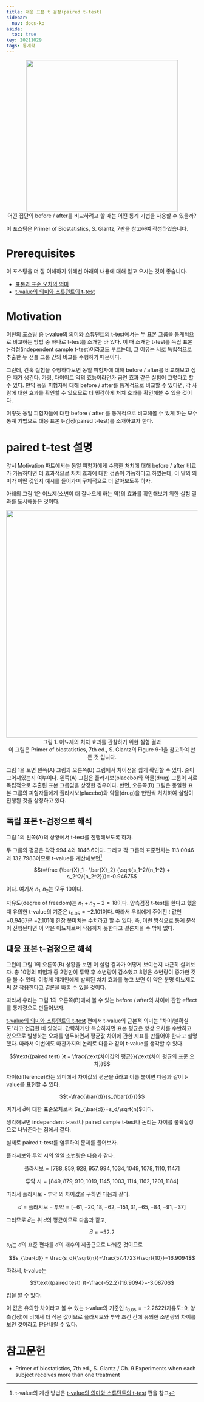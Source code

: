 ```yaml
---
title: 대응 표본 t 검정(paired t-test)
sidebar:
  nav: docs-ko
aside:
  toc: true
key: 20211029
tags: 통계학
---
```


<p align = "center">
  <img width = "400" src = "https://raw.githubusercontent.com/angeloyeo/angeloyeo.github.io/master/pics/2021-10-29-paired_t_test/pic0.png">
  <br>
  어떤 집단의 before / after를 비교하려고 할 때는 어떤 통계 기법을 사용할 수 있을까?
</p>

이 포스팅은 Primer of Biostatistics, S. Glantz, 7판을 참고하여 작성하였습니다.

# Prerequisites

이 포스팅을 더 잘 이해하기 위해선 아래의 내용에 대해 알고 오시는 것이 좋습니다.

* [표본과 표준 오차의 의미](https://angeloyeo.github.io/2020/02/12/standard_error.html)
* [t-value의 의미와 스튜던트의 t-test](https://angeloyeo.github.io/2020/02/13/Students_t_test.html)

# Motivation

이전의 포스팅 중 [t-value의 의미와 스튜던트의 t-test](https://angeloyeo.github.io/2020/02/13/Students_t_test.html)에서는 두 표본 그룹을 통계적으로 비교하는 방법 중 하나로 t-test를 소개한 바 있다. 이 때 소개한 t-test를 독립 표본 t-검정(independent sample t-test)이라고도 부르는데, 그 이유는 서로 독립적으로 추출한 두 샘플 그룹 간의 비교를 수행하기 때문이다.

그런데, 간혹 실험을 수행하다보면 동일 피험자에 대해 before / after를 비교해보고 싶은 때가 생긴다. 가령, 다이어트 약의 효능이라던가 금연 효과 같은 실험이 그렇다고 할 수 있다. 만약 동일 피험자에 대해 before / after를 통계적으로 비교할 수 있다면, 각 사람에 대한 효과를 확인할 수 있으므로 더 민감하게 처치 효과를 확인해볼 수 있을 것이다.

이렇듯 동일 피험자들에 대한 before / after 를 통계적으로 비교해볼 수 있게 하는 모수 통계 기법으로 대응 표본 t-검정(paired t-test)를 소개하고자 한다.

# paired t-test 설명

앞서 Motivation 파트에서는 동일 피험자에게 수행한 처치에 대해 before / after 비교가 가능하다면 더 효과적으로 처치 효과에 대한 검증이 가능하다고 하였는데, 이 말의 의미가 어떤 것인지 예시를 들어가며 구체적으로 더 알아보도록 하자.

아래의 그림 1은 이뇨제(소변이 더 잘나오게 하는 약)의 효과를 확인해보기 위한 실험 결과를 도시해놓은 것이다.

<p align = "center">
  <img width = "600" src = "https://raw.githubusercontent.com/angeloyeo/angeloyeo.github.io/master/pics/2021-10-29-paired_t_test/pic1.png">
  <br>
  그림 1. 이뇨제의 처치 효과를 관찰하기 위한 실험 결과
  <br>
  이 그림은 Primer of biostatistics, 7th ed., S. Glantz의 Figure 9-1을 참고하여 만든 것 입니다.
</p>

그림 1을 보면 왼쪽(A) 그림과 오른쪽(B) 그림에서 차이점을 쉽게 확인할 수 있다. 줄이 그어져있는지 여부이다. 왼쪽(A) 그림은 플라시보(placebo)와 약물(drug) 그룹이 서로 독립적으로 추출된 표본 그룹임을 상정한 경우이다. 반면, 오른쪽(B) 그림은 동일한 표본 그룹의 피험자들에게 플라시보(placebo)와 약물(drug)을 한번씩 처치하여 실험이 진행된 것을 상정하고 있다.

## 독립 표본 t-검정으로 해석

그림 1의 왼쪽(A)의 상황에서 t-test를 진행해보도록 하자. 

두 그룹의 평균은 각각 994.4와 1046.6이다. 그리고 각 그룹의 표준편차는 113.0046과 132.7983이므로 t-value를 계산해보면[^1]

[^1]: t-value의 계산 방법은 [t-value의 의미와 스튜던트의 t-test](https://angeloyeo.github.io/2020/02/13/Students_t_test.html) 편을 참고

$$t=\frac
{\bar{X}_1 - \bar{X}_2}
{\sqrt{s_1^2/{n_1^2} + s_2^2/{n_2^2}}}=-0.9467$$

이다. 여기서 $n_1, n_2$는 모두 10이다.

자유도(degree of freedom)는 $n_1+n_2-2=18$이다. 양측검정 t-test를 한다고 했을 때 유의한 t-value의 기준은 $t_{0.05}=-2.101$이다. 따라서 우리에게 주어진 $t$ 값인 $-0.9467$은 $-2.101$에 한참 못미치는 수치라고 할 수 있다. 즉, 이런 방식으로 통계 분석이 진행된다면 이 약은 이뇨제로써 작용하지 못한다고 결론지을 수 밖에 없다.

## 대응 표본 t-검정으로 해석

그런데 그림 1의 오른쪽(B) 상황을 보면 이 실험 결과가 어떻게 보이는지 차근히 살펴보자. 총 10명의 피험자 중 2명만이 투약 후 소변량이 감소했고 8명은 소변량이 증가한 것을 볼 수 있다. 이렇게 개개인에게 발휘된 처치 효과를 놓고 보면 이 약은 분명 이뇨제로써 잘 작용한다고 결론을 바꿀 수 있을 것이다.

따라서 우리는 그림 1의 오른쪽(B)에서 볼 수 있는 before / after의 차이에 관한 effect를 통계량으로 만들어보자. 

[t-value의 의미와 스튜던트의 t-test](https://angeloyeo.github.io/2020/02/13/Students_t_test.html) 편에서 t-value의 근본적 의미는 "차이/불확실도"라고 언급한 바 있었다. 간략하게만 복습하자면 표본 평균은 항상 오차를 수반하고 있으므로 발생하는 오차를 염두하면서 평균값 차이에 관한 지표를 만들어야 한다고 설명했다. 따라서 이번에도 마찬가지의 논리로 다음과 같이 t-value를 생각할 수 있다.

$$\text{(paired test) }t = \frac{\text{차이값의 평균}}{\text{차이 평균의 표준 오차}}$$

차이(difference)라는 의미에서 차이값의 평균을 $\bar{d}$라고 이름 붙이면 다음과 같이 t-value를 표현할 수 있다.

$$t=\frac{\bar{d}}{s_{\bar{d}}}$$

여기서 $\bar{d}$에 대한 표준오차로써 $s_{\bar{d}}=s_d/\sqrt{n}$이다.

생각해보면 independent t-test나 paired sample t-test나 논리는 차이를 불확실성으로 나눠준다는 점에서 같다.

실제로 paired t-test를 염두하여 문제를 풀어보자.

플라시보와 투약 시의 일일 소변량은 다음과 같다.

$$\text{플라시보}= [788, 859, 928, 957, 994, 1034, 1049, 1078, 1110, 1147]$$

$$\text{투약 시} = [849, 879, 910, 1019, 1145, 1003, 1114, 1162, 1201, 1184]$$

따라서 플라시보 - 투약 의 차이값을 구하면 다음과 같다.

$$d = \text{플라시보}-\text{투약}=[-61, -20, 18, -62, -151, 31, -65, -84, -91, -37]$$

그러므로 $\bar{d}$는 위 $d$의 평균이므로 다음과 같고,

$$\bar{d} = -52.2$$

$s_{\bar{d}}$는 $d$의 표준 편차를 $d$의 개수의 제곱근으로 나눠준 것이므로

$$s_{\bar{d}} = \frac{s_d}{\sqrt{n}}=\frac{57.4723}{\sqrt{10}}=16.9094$$

따라서, t-value는

$$\text{(paired test) }t=\frac{-52.2}{16.9094}=-3.0870$$

임을 알 수 있다.

이 값은 유의한 차이라고 볼 수 있는 t-value의 기준인 $t_{0.05}=-2.2622$(자유도: 9, 양측검정)에 비해서 더 작은 값이므로 플라시보와 투약 조건 간에 유의한 소변량의 차이를 보인 것이라고 판단내릴 수 있다.

# 참고문헌

* Primer of biostatistics, 7th ed., S. Glantz / Ch. 9 Experiments when each subject receives more than one treatment